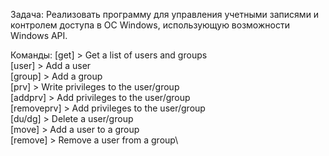 Задача:
Реализовать программу для управления учетными записями и контролем
доступа в ОС Windows, использующую возможности Windows API.

Команды:
[get]  > Get a list of users and groups\
[user]  > Add a user\
[group]  > Add a group\
[prv]  > Write privileges to the user/group\
[addprv]  > Add privileges to the user/group\
[removeprv]  > Add privileges to the user/group\
[du/dg]  > Delete a user/group\
[move]  > Add a user to a group\
[remove]  > Remove a user from a group\
